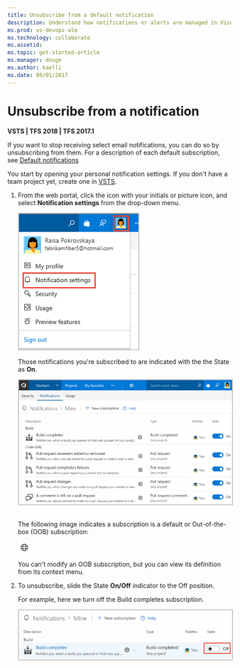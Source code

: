```yaml
---
title: Unsubscribe from a default notification
description: Understand how notifications or alerts are managed in Visual Studio Team Services (VSTS) or Team Foundation Server (TFS)
ms.prod: vs-devops-alm
ms.technology: collaborate
ms.assetid: 
ms.topic: get-started-article
ms.manager: douge
ms.author: kaelli
ms.date: 09/01/2017
---
```




# Unsubscribe from a notification  

**VSTS | TFS 2018 | TFS 2017.1**

If you want to stop receiving select email notifications, you can do so by unsubscribing from them. For a description of each default subscription, see [Default notifications](oob-built-in-notifications.md)  

You start by opening your personal notification settings. If you don't have a team project yet, create one in [VSTS](../accounts/set-up-vs.md).

1. From the web portal, click the icon with your initials or picture icon, and select **Notification settings** from the drop-down menu. 

	<img src="_img/unsubscribe-open-notification-settings.png" alt="Open personal notification settings" style="border: 2px solid #C3C3C3;" /> 

	Those notifications you're subscribed to are indicated with the the State as **On**.  

	<img src="_img/unsubscribe-personal-notifications.png" alt="Personal notification subscriptions" style="border: 2px solid #C3C3C3;" /> 

	The following image indicates a subscription is a default or Out-of-the-box (OOB) subscription: 

	![OOB notification](_img/oob-notification.png)

	You can't modify an OOB subscription, but you can view its definition from its context menu. 

2. To unsubscribe, slide the State **On/Off** indicator to the Off position. 
 
	For example, here we turn off the Build completes subscription.   

	<img src="_img/unsubscribe-from-build-completes.png" alt="Unsubscribe from Build completes subscription" style="border: 2px solid #C3C3C3;" /> 

